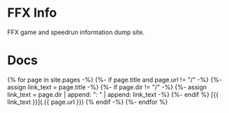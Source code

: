 # FFX Info
FFX game and speedrun information dump site.

# Docs
{% for page in site.pages -%}
{%- if page.title and page.url != "/" -%}
{%- assign link_text = page.title -%}
{%- if page.dir != "/" -%}
{%- assign link_text = page.dir | append: ": " | append: link_text -%}
{%- endif %}
[{{ link_text }}](.{{ page.url }})
{% endif -%}
{%- endfor %}
